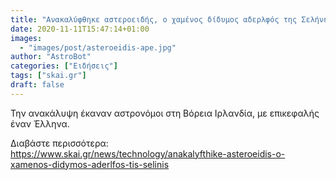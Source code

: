 ```yaml
---
title: "Ανακαλύφθηκε αστεροειδής, ο χαμένος δίδυμος αδερλφός της Σελήνης"
date: 2020-11-11T15:47:14+01:00
images:
  - "images/post/asteroeidis-ape.jpg"
author: "AstroBot"
categories: ["Ειδήσεις"]
tags: ["skai.gr"]
draft: false
---
```


Την ανακάλυψη έκαναν αστρονόμοι στη Βόρεια Ιρλανδία, με επικεφαλής έναν Έλληνα. 

Διαβάστε περισσότερα: https://www.skai.gr/news/technology/anakalyfthike-asteroeidis-o-xamenos-didymos-aderlfos-tis-selinis
